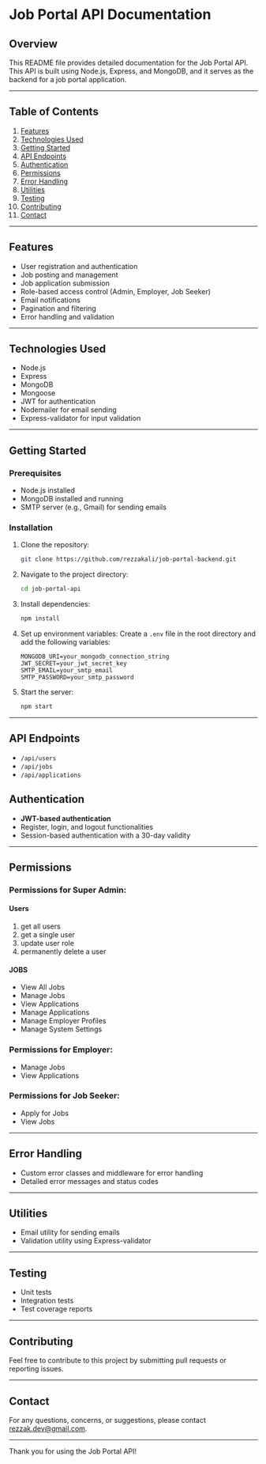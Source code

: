 # Job Portal API Documentation

## Overview

This README file provides detailed documentation for the Job Portal API. This API is built using Node.js, Express, and MongoDB, and it serves as the backend for a job portal application.

---

## Table of Contents

1. [Features](#features)
2. [Technologies Used](#technologies-used)
3. [Getting Started](#getting-started)
4. [API Endpoints](#api-endpoints)
5. [Authentication](#authentication)
6. [Permissions](#permissions)
7. [Error Handling](#error-handling)
8. [Utilities](#utilities)
9. [Testing](#testing)
10. [Contributing](#contributing)
11. [Contact](#contact)

---

## Features

- User registration and authentication
- Job posting and management
- Job application submission
- Role-based access control (Admin, Employer, Job Seeker)
- Email notifications
- Pagination and filtering
- Error handling and validation

---

## Technologies Used

- Node.js
- Express
- MongoDB
- Mongoose
- JWT for authentication
- Nodemailer for email sending
- Express-validator for input validation

---

## Getting Started

### Prerequisites

- Node.js installed
- MongoDB installed and running
- SMTP server (e.g., Gmail) for sending emails

### Installation

1. Clone the repository:

   ```bash
   git clone https://github.com/rezzakali/job-portal-backend.git
   ```

2. Navigate to the project directory:

   ```bash
   cd job-portal-api
   ```

3. Install dependencies:

   ```bash
   npm install
   ```

4. Set up environment variables:
   Create a `.env` file in the root directory and add the following variables:

   ```env
   MONGODB_URI=your_mongodb_connection_string
   JWT_SECRET=your_jwt_secret_key
   SMTP_EMAIL=your_smtp_email
   SMTP_PASSWORD=your_smtp_password
   ```

5. Start the server:
   ```bash
   npm start
   ```

---

## API Endpoints

- `/api/users`
- `/api/jobs`
- `/api/applications`

## Authentication

- **JWT-based authentication**
- Register, login, and logout functionalities
- Session-based authentication with a 30-day validity

---

## Permissions

### Permissions for Super Admin:

#### Users

1. get all users
2. get a single user
3. update user role
4. permanently delete a user

#### JOBS

- View All Jobs
- Manage Jobs
- View Applications
- Manage Applications
- Manage Employer Profiles
- Manage System Settings

### Permissions for Employer:

- Manage Jobs
- View Applications

### Permissions for Job Seeker:

- Apply for Jobs
- View Jobs

---

## Error Handling

- Custom error classes and middleware for error handling
- Detailed error messages and status codes

---

## Utilities

- Email utility for sending emails
- Validation utility using Express-validator

---

## Testing

- Unit tests
- Integration tests
- Test coverage reports

---

## Contributing

Feel free to contribute to this project by submitting pull requests or reporting issues.

---

## Contact

For any questions, concerns, or suggestions, please contact [rezzak.dev@gmail.com](mailto:rezzak.dev@gmail.com).

---

Thank you for using the Job Portal API!
